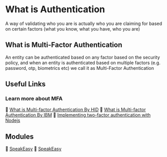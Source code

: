# What is Authentication

A way of validating who you are is actually who you are claiming for based on certain factors (what you know, what you
have, who you are)

## What is Multi-Factor Authentication

An entity can be authenticated based on any factor based on the security policy, and when an entity is authenticated based on multiple
factors (e.g. password, otp, biometrics etc) we call it as Multi-Factor Authentication

## Useful Links

### Learn more about MFA

🔗 [What is Multi-factor Authentication By HID](https://www.youtube.com/watch?v=tFv101qURKE)
🔗 [What is Multi-factor Authentication By IBM](https://www.youtube.com/watch?v=L3alw3iXaio)
🔗 [Implementing two-factor authentication with Nodejs](https://blog.logrocket.com/implementing-two-factor-authentication-using-speakeasy/)

## Modules

🔗 [SpeakEasy](https://www.npmjs.com/package/speakeasy)
🔗 [SpeakEasy](https://www.npmjs.com/package/speakeasy)

